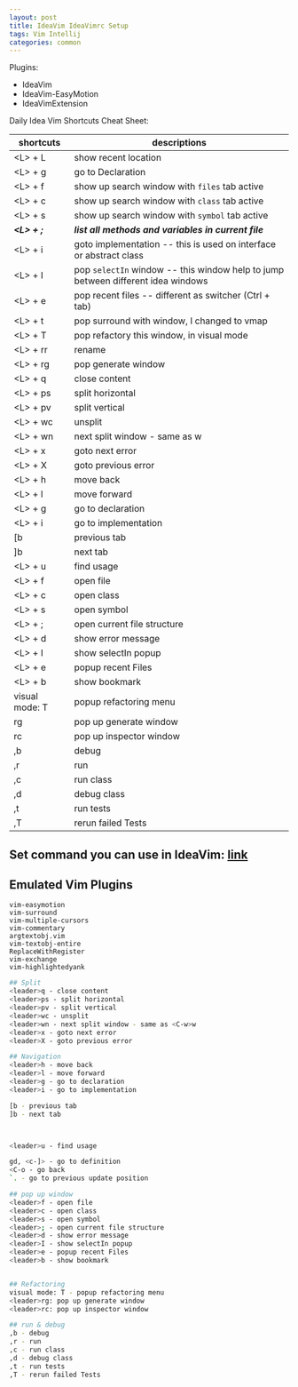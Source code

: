 ```yaml
---
layout: post
title: IdeaVim IdeaVimrc Setup
tags: Vim Intellij
categories: common
---
```


Plugins:

- IdeaVim
- IdeaVim-EasyMotion
- IdeaVimExtension

Daily Idea Vim Shortcuts Cheat Sheet:

| shortcuts  | descriptions   |
|---|---|
| \<L\> + L  | show recent location  |
| \<L\> + g  | go to Declaration|
| \<L\> + f  | show up search window with  `files` tab active |
| \<L\> + c  | show up search window with `class` tab active |
| \<L\> + s  | show up search window with `symbol` tab active |
| ***\<L\> + ;***  | ***list all methods and variables in current file*** |
| \<L\> + i  | goto implementation -- this is used on interface or abstract class |
| \<L\> + I  | pop `selectIn` window -- this window help to jump between different idea windows |
| \<L\> + e  | pop recent files -- different as switcher (Ctrl + tab)|
| \<L\> + t  | pop surround with window, I changed to vmap |
| \<L\> + T  | pop refactory this window, in visual mode |
| \<L\> + rr  | rename |
| \<L\> + rg  | pop generate window|
| \<L\> + q | close content|
| \<L\> + ps|  split horizontal |
| \<L\> + pv|  split vertical |
| \<L\> + wc|  unsplit |
| \<L\> + wn|  next split window - same as <C-w>w |
| \<L\> + x | goto next error | 
| \<L\> + X | goto previous error |
| \<L\> + h | move back |
| \<L\> + l | move forward |
| \<L\> + g | go to declaration |
| \<L\> + i | go to implementation |
|[b | previous tab |
|]b | next tab |
|\<L\> + u | find usage |
|\<L\> + f | open file |
|\<L\> + c | open class |
|\<L\> + s | open symbol |
|\<L\> + ; | open current file structure |
|\<L\> + d | show error message |
|\<L\> + I | show selectIn popup |
|\<L\> + e | popup recent Files |
|\<L\> + b | show bookmark |
|visual mode: T | popup refactoring menu |
|<leader>rg | pop up generate window |
|<leader>rc | pop up inspector window|
|,b | debug |
|,r | run |
|,c | run class |
|,d | debug class |
|,t | run tests |
|,T | rerun failed Tests |

## Set command you can use in IdeaVim: [link](https://github.com/JetBrains/ideavim/wiki/%22set%22-commands)

## Emulated Vim Plugins
    
    vim-easymotion
    vim-surround
    vim-multiple-cursors
    vim-commentary
    argtextobj.vim
    vim-textobj-entire
    ReplaceWithRegister
    vim-exchange
    vim-highlightedyank

~~~bash
## Split
<leader>q - close content
<leader>ps - split horizontal
<leader>pv - split vertical
<leader>wc - unsplit
<leader>wn - next split window - same as <C-w>w
<leader>x - goto next error
<leader>X - goto previous error

## Navigation
<leader>h - move back
<leader>l - move forward
<leader>g - go to declaration
<leader>i - go to implementation

[b - previous tab
]b - next tab



<leader>u - find usage

gd, <c-]> - go to definition
<C-o - go back
`. - go to previous update position

## pop up window
<leader>f - open file
<leader>c - open class
<leader>s - open symbol
<leader>; - open current file structure
<leader>d - show error message
<leader>I - show selectIn popup
<leader>e - popup recent Files
<leader>b - show bookmark 


## Refactoring
visual mode: T - popup refactoring menu
<leader>rg: pop up generate window
<leader>rc: pop up inspector window

## run & debug
,b - debug
,r - run 
,c - run class
,d - debug class
,t - run tests
,T - rerun failed Tests
~~~
